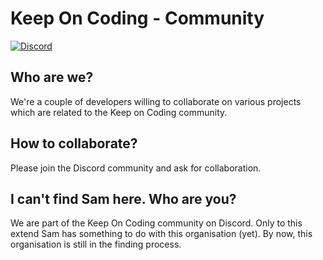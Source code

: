 # Keep On Coding - Community

[![Discord](https://img.shields.io/badge/Discord-Join%20us!-7289DA)](https://discord.gg/ypFyyWq)

## Who are we?
We're a couple of developers willing to collaborate on various projects which are related to the Keep on Coding community.

## How to collaborate?
Please join the Discord community and ask for collaboration.

## I can't find Sam here. Who are you?
We are part of the Keep On Coding community on Discord. Only to this extend Sam has something to do with this organisation (yet).
By now, this organisation is still in the finding process.
